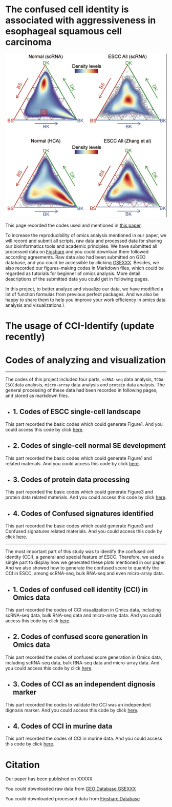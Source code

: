 # **The confused cell identity is associated with aggressiveness in esophageal squamous cell carcinoma**

![image-20211108205125159](README.assets/image-20211108205125159.png)

This page recorded the codes used and mentioned in [this paper](). 

To increase the reproducibility of omics analysis mentioned in our paper, we will record and submit all scripts, raw data and processed data for sharing our bioinformatics tools and academic principles. We have submitted all processed data on [Figshare](https://figshare.com/account/projects/92384/articles/13206338) and you could download them followed according agreements. Raw data also had been submitted on GEO database, and you could be accessible by clicking [GSEXXX]( https://www.ncbi.nlm.nih.gov/geo/query/acc.cgi?acc=GSE161570). Besides, we also recorded our figures-making codes in Markdown files, which could be regarded as tutorials for beginner of omics analysis. More detail descriptions of the submitted data you could get in following pages.

In this project, to better analyze and visualize our data, we have modified a lot of function formulas from previous perfect packages. And we also be happy to share them to help you improve your work efficiency in omics data analysis and visualizations.\

# **The usage of CCI-Identify** (update recently)





# **Codes of analyzing and visualization**

------

The codes of this project included four parts, `scRNA-seq` data analysis, `TCGA-ESCC`data analysis, `micro-array` data analysis and `protein` data analysis. The general processing of these data had been recorded in following pages, and stored as markdown files. 

* ## 1. Codes of ESCC single-cell landscape

This part recorded the basic codes which could generate Figure1. And you could access this code by click [here](bulk_RNA.md).

* ##  2. Codes of single-cell normal SE development

This part recorded the basic codes which could generate Figure1 and related materials. And you could access this code by click [here](bulk_RNA.md).

* ## 3. Codes of protein data processing

This part recorded the basic codes which could generate Figure3 and protein data related materials. And you could access this code by click [here](bulk_RNA.md).

* ## 4. Codes of Confused signatures identified

This part recorded the basic codes which could generate Figure3 and Confused signatures related materials. And you could access this code by click [here](bulk_RNA.md).

--------------------

The most important part of this study was to identify the confused cell identity (CCI), a general and special feature of ESCC. Therefore, we used a single part to display how we generated these plots mentioned in our paper. And we also showed how to generate the confused score to quantify the CCI in ESCC, among scRNA-seq, bulk RNA-seq and even micro-array data. 

* ## 1. Codes of confused cell identity (CCI) in Omics data

This part recorded the codes of CCI visualization in Omics data, including scRNA-seq data, bulk RNA-seq data and micro-array data. And you could access this code by click [here](bulk_RNA.md).

* ## 2. Codes of confused score generation in Omics data

This part recorded the codes of confused score generation in Omics data, including scRNA-seq data, bulk RNA-seq data and micro-array data. And you could access this code by click [here](bulk_RNA.md).

* ## 3. Codes of CCI as an independent dignosis marker

This part recorded the codes to validate the CCI was an independent dignosis marker. And you could access this code by click [here](bulk_RNA.md).

* ## 4. Codes of CCI in murine data

This part recorded the codes of CCI in murine data. And you could access this code by click [here](bulk_RNA.md).

# **Citation**

Our paper has been published on XXXXX

You could downloaded raw data from [GEO Database GSEXXX](https://www.ncbi.nlm.nih.gov/geo/query/acc.cgi?acc=GSEXXX)

You could downloaded processed data from [Figshare Database]()